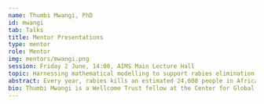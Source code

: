 ```yaml
---
name: Thumbi Mwangi, PhD
id: mwangi
tab: Talks
title: Mentor Presentations
type: mentor
role: Mentor
img: mentors/mwangi.png
session: Friday 2 June, 14:00, AIMS Main Lecture Hall
topic: Harnessing mathematical modelling to support rabies elimination efforts in Africa
abstract: Every year, rabies kills an estimated 24,000 people in Africa. The domestic dog is the main reservoir of the rabies virus and source of infection for more 99% of human cases. Despite the existence of effective vaccines for rabies in humans and in dogs, disease epidemiology that supports feasibility of elimination, rabies continues to be endemic in most of Africa. Using data from the rabies elimination program in Kenya and projects in Africa, we examine how mathematical models can be used to determine impact of policies on delivery of interventions of dog vaccines, human vaccines, dog population control on time to elimination, and cost implications.
bio: Thumbi Mwangi is a Wellcome Trust fellow at the Center for Global Health Research, Kenya Medical Research Institute, a clinical assistant professor at the Paul G Allen School for Global Animal Health, Washington State University. His research is on linkages between human and animal health, focusing on surveillance, burden estimation, transmission dynamics, and control of zoonotic infectious diseases – including leading implementation research for rabies elimination in Kenya. He received his doctoral training in infectious disease epidemiology from the University of Edinburgh, Masters of Science and Veterinary Medicine and Surgery degrees from the University of Nairobi, Kenya.
---
```

